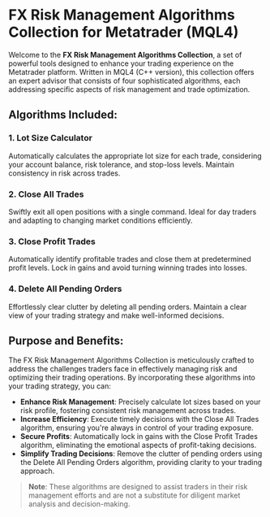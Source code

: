# FX Risk Management Algorithms Collection for Metatrader (MQL4)

Welcome to the **FX Risk Management Algorithms Collection**, a set of powerful tools designed to enhance your trading experience on the Metatrader platform. Written in MQL4 (C++ version), this collection offers an expert advisor that consists of four sophisticated algorithms, each addressing specific aspects of risk management and trade optimization.

## Algorithms Included:

### 1. Lot Size Calculator
Automatically calculates the appropriate lot size for each trade, considering your account balance, risk tolerance, and stop-loss levels. Maintain consistency in risk across trades.

### 2. Close All Trades
Swiftly exit all open positions with a single command. Ideal for day traders and adapting to changing market conditions efficiently.

### 3. Close Profit Trades
Automatically identify profitable trades and close them at predetermined profit levels. Lock in gains and avoid turning winning trades into losses.

### 4. Delete All Pending Orders
Effortlessly clear clutter by deleting all pending orders. Maintain a clear view of your trading strategy and make well-informed decisions.

## Purpose and Benefits:

The FX Risk Management Algorithms Collection is meticulously crafted to address the challenges traders face in effectively managing risk and optimizing their trading operations. By incorporating these algorithms into your trading strategy, you can:

- **Enhance Risk Management**: Precisely calculate lot sizes based on your risk profile, fostering consistent risk management across trades.
- **Increase Efficiency**: Execute timely decisions with the Close All Trades algorithm, ensuring you're always in control of your trading exposure.
- **Secure Profits**: Automatically lock in gains with the Close Profit Trades algorithm, eliminating the emotional aspects of profit-taking decisions.
- **Simplify Trading Decisions**: Remove the clutter of pending orders using the Delete All Pending Orders algorithm, providing clarity to your trading approach.

> **Note**: These algorithms are designed to assist traders in their risk management efforts and are not a substitute for diligent market analysis and decision-making.
